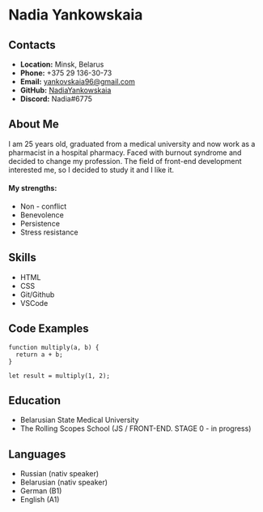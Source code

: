 
# Nadia Yankowskaia

## Contacts

- **Location:** Minsk, Belarus
- **Phone:** +375 29 136-30-73
- **Email:** yankovskaia96@gmail.com
- **GitHub:** [NadiaYankowskaia](https://github.com/NadiaYankowskaia)
- **Discord:** Nadia#6775

## About Me

I am 25 years old, graduated from a medical university and now work as a pharmacist in a hospital pharmacy. Faced with burnout syndrome and decided to change my profession. The field of front-end development interested me, so I decided to study it and I like it.
#### My strengths:
- Non - conflict
- Benevolence
- Persistence
- Stress resistance

## Skills

- HTML
- CSS
- Git/Github
- VSCode

## Code Examples

```
function multiply(a, b) {
  return a + b;
}

let result = multiply(1, 2);
```

## Education

- Belarusian State Medical University
- The Rolling Scopes School (JS / FRONT-END. STAGE 0 - in progress)

## Languages

- Russian (nativ speaker)
- Belarusian (nativ speaker)
- German (B1)
- English (A1)